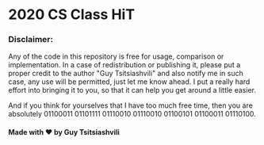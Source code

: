 # 2020 CS Class HiT 

### Disclaimer:
Any of the code in this repository is free for usage, comparison or implementation.
In a case of redistribution or publishing it, please put a proper credit to the author "Guy Tsitsiashvili" and also notify me in such case, any use will be permitted, just let me know ahead.
I put a really hard effort into bringing it to you, so that it can help you get around a little easier.

And if you think for yourselves that I have too much free time, then you are absolutely 01100011 01101111 01110010 01110010 01100101 01100011 01110100.

#### Made with ♥ by Guy Tsitsiashvili
